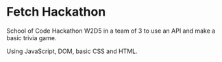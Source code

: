 # Fetch Hackathon

School of Code Hackathon W2D5 in a team of 3 to use an API and make a basic trivia game.

Using JavaScript, DOM, basic CSS and HTML.